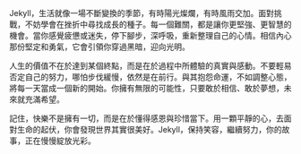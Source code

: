 Jekyll，生活就像一場不斷變換的季節，有時陽光燦爛，有時風雨交加。面對挑戰，不妨學會在挫折中尋找成長的種子。每一個難關，都是讓你更堅強、更智慧的機會。當你感覺疲憊或迷失，停下腳步，深呼吸，重新整理自己的心情。相信內心那份堅定和勇氣，它會引領你穿過黑暗，迎向光明。

人生的價值不在於達到某個終點，而是在於過程中所體驗的真實與感動。不要輕易否定自己的努力，哪怕步伐緩慢，依然是在前行。與其抱怨命運，不如調整心態，將每一天當成一個新的開始。你擁有無限的可能性，只要敢於相信、敢於夢想，未來就充滿希望。

記住，快樂不是擁有一切，而是在於懂得感恩與珍惜當下。用一顆平靜的心，去面對生命的起伏，你會發現世界其實很美好。Jekyll，保持笑容，繼續努力，你的故事，正在慢慢綻放光彩。
